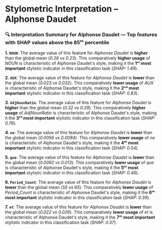 # Stylometric Interpretation – Alphonse Daudet

### 🔍 Interpretation Summary for **Alphonse Daudet** — Top features with SHAP values above the 85ᵗʰ percentile

**1. `NOUN`**: The average value of this feature for *Alphonse Daudet* is **higher** than the global mean (*0.26 vs 0.23*). This comparatively **higher usage** of *NOUN* is characteristic of Alphonse Daudet's style, making it the **1ˢᵗ most important** stylistic indicator in this classification task (*SHAP: 1.49*).

**2. `AUX`**: The average value of this feature for *Alphonse Daudet* is **lower** than the global mean (*0.023 vs 0.032*). This comparatively **lower usage** of *AUX* is characteristic of Alphonse Daudet's style, making it the **2ⁿᵈ most important** stylistic indicator in this classification task (*SHAP: 0.83*).

**3. `AdjNounRatio`**: The average value of this feature for *Alphonse Daudet* is **higher** than the global mean (*0.32 vs 0.29*). This comparatively **higher usage** of *AdjNounRatio* is characteristic of Alphonse Daudet's style, making it the **3ʳᵈ most important** stylistic indicator in this classification task (*SHAP: 0.76*).

**4. `ne`**: The average value of this feature for *Alphonse Daudet* is **lower** than the global mean (*0.0056 vs 0.0084*). This comparatively **lower usage** of *ne* is characteristic of Alphonse Daudet's style, making it the **4ᵗʰ most important** stylistic indicator in this classification task (*SHAP: 0.54*).

**5. `que`**: The average value of this feature for *Alphonse Daudet* is **lower** than the global mean (*0.0092 vs 0.013*). This comparatively **lower usage** of *que* is characteristic of Alphonse Daudet's style, making it the **5ᵗʰ most important** stylistic indicator in this classification task (*SHAP: 0.46*).

**6. `Period_Count`**: The average value of this feature for *Alphonse Daudet* is **lower** than the global mean (*55 vs 65*). This comparatively **lower usage** of *Period_Count* is characteristic of Alphonse Daudet's style, making it the **6ᵗʰ most important** stylistic indicator in this classification task (*SHAP: 0.39*).

**7. `et`**: The average value of this feature for *Alphonse Daudet* is **lower** than the global mean (*0.022 vs 0.026*). This comparatively **lower usage** of *et* is characteristic of Alphonse Daudet's style, making it the **7ᵗʰ most important** stylistic indicator in this classification task (*SHAP: 0.37*).

